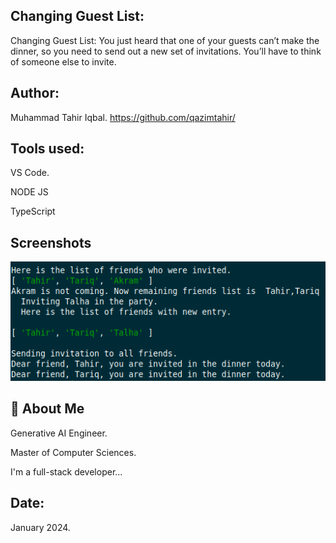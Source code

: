 
## Changing Guest List:

Changing Guest List: You just heard that one of your guests can’t make the dinner, so you need to send out a 
new set of invitations. You’ll have to think of someone else to invite.

## Author:
Muhammad Tahir Iqbal. 
https://github.com/qazimtahir/

## Tools used:

VS Code.

NODE JS

TypeScript

## Screenshots
![App Screenshot](https://github.com/qazimtahir/45-questions/blob/main/15/Screenshot.png?raw=true)

## 🚀 About Me

Generative AI Engineer.

Master of Computer Sciences.

I'm a full-stack developer...

## Date:
January 2024.
